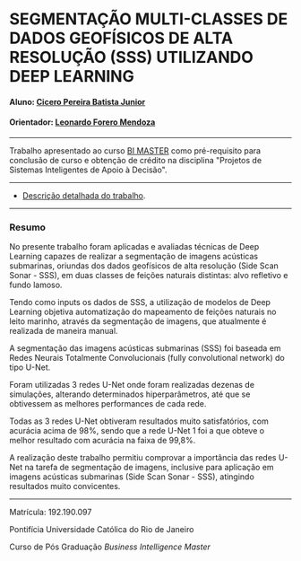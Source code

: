 # SEGMENTAÇÃO MULTI-CLASSES DE DADOS GEOFÍSICOS DE ALTA RESOLUÇÃO (SSS) UTILIZANDO DEEP LEARNING

#### Aluno: [Cicero Pereira Batista Junior](https://github.com/cicero26)
#### Orientador: [Leonardo Forero Mendoza](https://github.com/leofome8)

---

Trabalho apresentado ao curso [BI MASTER](https://ica.puc-rio.ai/bi-master) como pré-requisito para conclusão de curso e obtenção de crédito na disciplina "Projetos de Sistemas Inteligentes de Apoio à Decisão".

---

- [Descrição detalhada do trabalho](https://github.com/Cicero26/monografia/blob/main/README.pdf). <!-- caso não aplicável, remover esta linha -->

---

### Resumo

<!-- trocar o texto abaixo pelo resumo do trabalho -->

No presente trabalho foram aplicadas e avaliadas técnicas de Deep Learning capazes de realizar a segmentação de imagens acústicas submarinas, oriundas dos dados geofísicos de alta resolução (Side Scan Sonar - SSS), em duas classes de feições naturais distintas: alvo refletivo e fundo lamoso.

Tendo como inputs os dados de SSS, a utilização de modelos de Deep Learning objetiva automatização do mapeamento de feições naturais no leito marinho, através da segmentação de imagens, que atualmente é realizada de maneira manual.

A segmentação das imagens acústicas submarinas (SSS) foi baseada em Redes Neurais Totalmente Convolucionais (fully convolutional network) do tipo U-Net.

Foram utilizadas 3 redes U-Net onde foram realizadas dezenas de simulações, alterando determinados hiperparâmetros, até que se obtivessem as melhores performances de cada rede. 

Todas as 3 redes U-Net obtiveram resultados muito satisfatórios, com acurácia acima de 98%, sendo que a rede U-Net 1 foi a que obteve o melhor resultado com acurácia na faixa de 99,8%.

A realização deste trabalho permitiu comprovar a importância das redes U-Net na tarefa de segmentação de imagens, inclusive para aplicação em imagens acústicas submarinas (Side Scan Sonar - SSS), atingindo resultados muito convicentes.


---

Matrícula: 192.190.097

Pontifícia Universidade Católica do Rio de Janeiro

Curso de Pós Graduação *Business Intelligence Master*
